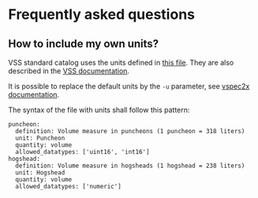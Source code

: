 # Frequently asked questions

## How to include my own units?

VSS standard catalog uses the units defined in [this file](https://github.com/COVESA/vehicle_signal_specification/blob/master/spec/units.yaml).
They are also described in the [VSS documentation](https://github.com/COVESA/vehicle_signal_specification/blob/master/docs-gen/content/rule_set/data_entry/data_unit_types.md).

It is possible to replace the default units by the `-u` parameter, see [vspec2x documentation](docs/vspec2x.md).

The syntax of the file with units shall follow this pattern:

```
puncheon:
  definition: Volume measure in puncheons (1 puncheon = 318 liters)
  unit: Puncheon
  quantity: volume
  allowed_datatypes: ['uint16', 'int16']
hogshead:
  definition: Volume measure in hogsheads (1 hogshead = 238 liters)
  unit: Hogshead
  quantity: volume
  allowed_datatypes: ['numeric']
```


